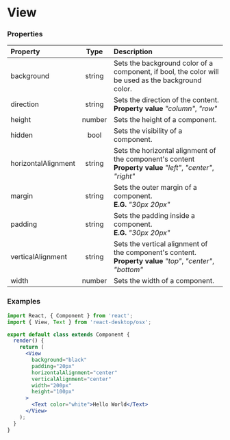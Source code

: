 # View

### Properties

Property            | Type         | Description
:------------------ | :-----------:| :----------
background          | string       | Sets the background color of a component, if bool, the color will be used as the background color.
direction           | string       | Sets the direction of the content.<br/>__Property value__ _"column"_, _"row"_
height              | number       | Sets the height of a component.
hidden              | bool         | Sets the visibility of a component.
horizontalAlignment | string       | Sets the horizontal alignment of the component's content<br/>__Property value__ _"left"_, _"center"_, _"right"_
margin              | string       | Sets the outer margin of a component.<br/>__E.G.__ _"30px 20px"_
padding             | string       | Sets the padding inside a component.<br/>__E.G.__ _"30px 20px"_
verticalAlignment   | string       | Sets the vertical alignment of the component's content.<br/>__Property value__ _"top"_, _"center"_, _"bottom"_
width               | number       | Sets the width of a component.

### Examples

```jsx
import React, { Component } from 'react';
import { View, Text } from 'react-desktop/osx';

export default class extends Component {
  render() {
    return (
      <View
        background="black"
        padding="20px"
        horizontalAlignment="center"
        verticalAlignment="center"
        width="200px"
        height="100px"
      >
        <Text color="white">Hello World</Text>
      </View>
    );
  }
}
```
